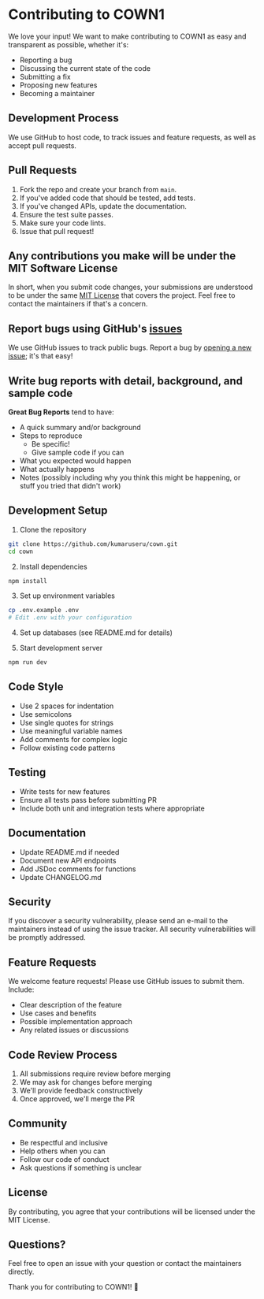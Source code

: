 # Contributing to COWN1

We love your input! We want to make contributing to COWN1 as easy and transparent as possible, whether it's:

- Reporting a bug
- Discussing the current state of the code
- Submitting a fix
- Proposing new features
- Becoming a maintainer

## Development Process

We use GitHub to host code, to track issues and feature requests, as well as accept pull requests.

## Pull Requests

1. Fork the repo and create your branch from `main`.
2. If you've added code that should be tested, add tests.
3. If you've changed APIs, update the documentation.
4. Ensure the test suite passes.
5. Make sure your code lints.
6. Issue that pull request!

## Any contributions you make will be under the MIT Software License

In short, when you submit code changes, your submissions are understood to be under the same [MIT License](http://choosealicense.com/licenses/mit/) that covers the project. Feel free to contact the maintainers if that's a concern.

## Report bugs using GitHub's [issues](https://github.com/kumaruseru/cown/issues)

We use GitHub issues to track public bugs. Report a bug by [opening a new issue](https://github.com/kumaruseru/cown/issues/new); it's that easy!

## Write bug reports with detail, background, and sample code

**Great Bug Reports** tend to have:

- A quick summary and/or background
- Steps to reproduce
  - Be specific!
  - Give sample code if you can
- What you expected would happen
- What actually happens
- Notes (possibly including why you think this might be happening, or stuff you tried that didn't work)

## Development Setup

1. Clone the repository
```bash
git clone https://github.com/kumaruseru/cown.git
cd cown
```

2. Install dependencies
```bash
npm install
```

3. Set up environment variables
```bash
cp .env.example .env
# Edit .env with your configuration
```

4. Set up databases (see README.md for details)

5. Start development server
```bash
npm run dev
```

## Code Style

* Use 2 spaces for indentation
* Use semicolons
* Use single quotes for strings
* Use meaningful variable names
* Add comments for complex logic
* Follow existing code patterns

## Testing

* Write tests for new features
* Ensure all tests pass before submitting PR
* Include both unit and integration tests where appropriate

## Documentation

* Update README.md if needed
* Document new API endpoints
* Add JSDoc comments for functions
* Update CHANGELOG.md

## Security

If you discover a security vulnerability, please send an e-mail to the maintainers instead of using the issue tracker. All security vulnerabilities will be promptly addressed.

## Feature Requests

We welcome feature requests! Please use GitHub issues to submit them. Include:

- Clear description of the feature
- Use cases and benefits
- Possible implementation approach
- Any related issues or discussions

## Code Review Process

1. All submissions require review before merging
2. We may ask for changes before merging
3. We'll provide feedback constructively
4. Once approved, we'll merge the PR

## Community

* Be respectful and inclusive
* Help others when you can
* Follow our code of conduct
* Ask questions if something is unclear

## License

By contributing, you agree that your contributions will be licensed under the MIT License.

## Questions?

Feel free to open an issue with your question or contact the maintainers directly.

Thank you for contributing to COWN1! 🚀
